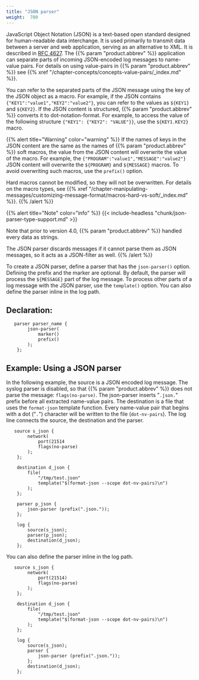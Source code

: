 ```yaml
---
title: "JSON parser"
weight:  700
---
```

<!-- DISCLAIMER: This file is based on the syslog-ng Open Source Edition documentation https://github.com/balabit/syslog-ng-ose-guides/commit/2f4a52ee61d1ea9ad27cb4f3168b95408fddfdf2 and is used under the terms of The syslog-ng Open Source Edition Documentation License. The file has been modified by Axoflow. -->

JavaScript Object Notation (JSON) is a text-based open standard designed for human-readable data interchange. It is used primarily to transmit data between a server and web application, serving as an alternative to XML. It is described in [RFC 4627](https://tools.ietf.org/html/rfc4627). The {{% param "product.abbrev" %}} application can separate parts of incoming JSON-encoded log messages to name-value pairs. For details on using value-pairs in {{% param "product.abbrev" %}} see {{% xref "/chapter-concepts/concepts-value-pairs/_index.md" %}}.

You can refer to the separated parts of the JSON message using the key of the JSON object as a macro. For example, if the JSON contains `{"KEY1":"value1","KEY2":"value2"}`, you can refer to the values as `${KEY1}` and `${KEY2}`. If the JSON content is structured, {{% param "product.abbrev" %}} converts it to dot-notation-format. For example, to access the value of the following structure `{"KEY1": {"KEY2": "VALUE"}}`, use the `${KEY1.KEY2}` macro.

{{% alert title="Warning" color="warning" %}}
If the names of keys in the JSON content are the same as the names of {{% param "product.abbrev" %}} soft macros, the value from the JSON content will overwrite the value of the macro. For example, the `{"PROGRAM":"value1","MESSAGE":"value2"}` JSON content will overwrite the `${PROGRAM}` and `${MESSAGE}` macros. To avoid overwriting such macros, use the `prefix()` option.

Hard macros cannot be modified, so they will not be overwritten. For details on the macro types, see {{% xref "/chapter-manipulating-messages/customizing-message-format/macros-hard-vs-soft/_index.md" %}}.
{{% /alert %}}

{{% alert title="Note" color="info" %}}
{{< include-headless "chunk/json-parser-type-support.md" >}}

Note that prior to version 4.0, {{% param "product.abbrev" %}} handled every data as strings.

The JSON parser discards messages if it cannot parse them as JSON messages, so it acts as a JSON-filter as well.
{{% /alert %}}

To create a JSON parser, define a parser that has the `json-parser()` option. Defining the prefix and the marker are optional. By default, the parser will process the `${MESSAGE}` part of the log message. To process other parts of a log message with the JSON parser, use the `template()` option. You can also define the parser inline in the log path.


## Declaration:

```shell
   parser parser_name {
        json-parser(
            marker()
            prefix()
        );
    };
```



## Example: Using a JSON parser

In the following example, the source is a JSON encoded log message. The syslog parser is disabled, so that {{% param "product.abbrev" %}} does not parse the message: `flags(no-parse)`. The json-parser inserts "`.json.`" prefix before all extracted name-value pairs. The destination is a file that uses the `format-json` template function. Every name-value pair that begins with a dot ("`.`") character will be written to the file (`dot-nv-pairs`). The log line connects the source, the destination and the parser.

```shell
   source s_json {
        network(
            port(21514
            flags(no-parse)
        );
    };
    
    destination d_json {
        file(
            "/tmp/test.json"
            template("$(format-json --scope dot-nv-pairs)\n")
        );
    };
    
    parser p_json {
        json-parser (prefix(".json."));
    };
    
    log {
        source(s_json);
        parser(p_json);
        destination(d_json);
    };
```

You can also define the parser inline in the log path.

```shell
   source s_json {
        network(
            port(21514)
            flags(no-parse)
        );
    };
    
    destination d_json {
        file(
            "/tmp/test.json"
            template("$(format-json --scope dot-nv-pairs)\n")
        );
    };
    
    log {
        source(s_json);
        parser {
            json-parser (prefix(".json."));
        };
        destination(d_json);
    };
```

